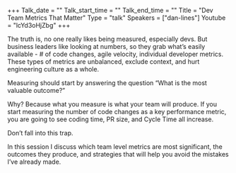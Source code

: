 +++
Talk_date = ""
Talk_start_time = ""
Talk_end_time = ""
Title = "Dev Team Metrics That Matter"
Type = "talk"
Speakers = ["dan-lines"]
Youtube = "lcYd3oHjZbg"
+++

The truth is, no one really likes being measured, especially devs. But business leaders like looking at numbers, so they grab what’s easily available - # of code changes, agile velocity, individual developer metrics. These types of metrics are unbalanced, exclude context, and hurt engineering culture as a whole.

Measuring should start by answering the question “What is the most valuable outcome?”

Why? Because what you measure is what your team will produce. If you start measuring the number of code changes as a key performance metric, you are going to see coding time, PR size, and Cycle Time all increase.

Don’t fall into this trap.

In this session I discuss which team level metrics are most significant, the outcomes they produce, and strategies that will help you avoid the mistakes I’ve already made.
